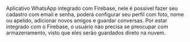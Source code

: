 Aplicativo WhatsApp integrado com Firebase, nele é possivel fazer seu cadastro com email e senha, poderá configurar seu perfil com foto, nome ou apelido, adicionar novos amigos e guardar conversas.
Por estar integrado com o Firebase, o usuário não precisa se preocupar com armazenamento, visto que eles serão guardados direto na nuvem.
